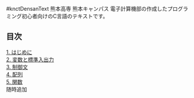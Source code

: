 #knctDensanText
熊本高専 熊本キャンパス 電子計算機部の作成したプログラミング初心者向けのC言語のテキストです。

## 目次
[1. はじめに](https://github.com/knct-densan/densantext/blob/master/Chapter1.md)  
[2. 変数と標準入出力](https://github.com/knct-densan/densantext/blob/master/Chapter2.md)  
[3. 制御文](https://github.com/knct-densan/densantext/blob/master/Chapter3.md)  
[4. 配列](https://github.com/knct-densan/densantext/blob/master/Chapter4.md)  
[5. 関数](https://github.com/knct-densan/densantext/blob/master/Chapter5.md)  
随時追加
